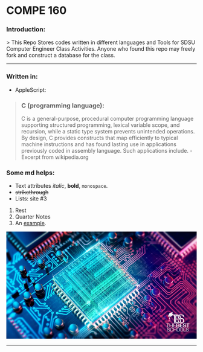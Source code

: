 # **COMPE 160**

### Introduction:

\> This Repo Stores codes written in different languages and Tools for SDSU Computer Engineer Class Activities. Anyone who found this repo may freely fork and construct a database for the class.

-------

### Written in:

- AppleScript:

> ### **C (programming language):**
> C is a general-purpose, procedural computer programming language supporting structured programming, lexical variable scope, and recursion, while a static type system prevents unintended operations. By design, C provides constructs that map efficiently to typical machine instructions and has found lasting use in applications previously coded in assembly language. Such applications include. - Excerpt from wikipedia.org



### Some md helps:

* Text attributes _italic_, **bold**, `monospace`.
* ~~strikethrough~~
* Lists: site #3
1. Rest
2. Quarter Notes
3. An [example](http://example.com).

<div style="text-align:center"><img src="Resources/s.jpg" /></div>

---
